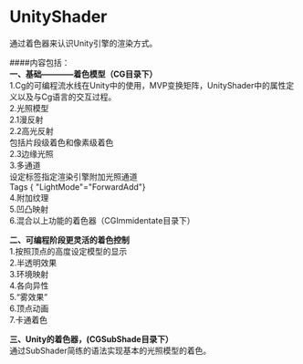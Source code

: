 # UnityShader
通过着色器来认识Unity引擎的渲染方式。

####内容包括：  
**一、基础————着色模型（CG目录下）**  
1.Cg的可编程流水线在Unity中的使用，MVP变换矩阵，UnityShader中的属性定义以及与Cg语言的交互过程。  
2.光照模型  
2.1漫反射  
2.2高光反射  
  包括片段级着色和像素级着色  
2.3边缘光照  
3.多通道  
  设定标签指定渲染引擎附加光照通道  
  Tags { "LightMode"="ForwardAdd"}  
4.附加纹理  
5.凹凸映射  
6.混合以上功能的着色器（CGImmidentate目录下）  

**二、可编程阶段更灵活的着色控制**  
1.按照顶点的高度设定模型的显示  
2.半透明效果  
3.环境映射  
4.各向异性  
5.“雾效果”  
6.顶点动画  
7.卡通着色  

**三、Unity的着色器，(CGSubShade目录下）**    
  通过SubShader简练的语法实现基本的光照模型的着色。
